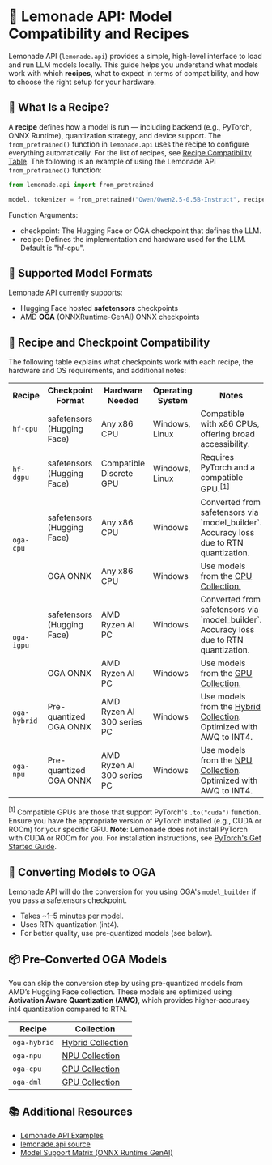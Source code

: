 # 🍋 Lemonade API: Model Compatibility and Recipes

Lemonade API (`lemonade.api`) provides a simple, high-level interface to load and run LLM models locally. This guide helps you understand what models work with which **recipes**, what to expect in terms of compatibility, and how to choose the right setup for your hardware.

## 🧠 What Is a Recipe?

A **recipe** defines how a model is run — including backend (e.g., PyTorch, ONNX Runtime), quantization strategy, and device support. The `from_pretrained()` function in `lemonade.api` uses the recipe to configure everything automatically. For the list of recipes, see [Recipe Compatibility Table](#-recipe-and-checkpoint-compatibility). The following is an example of using the Lemonade API `from_pretrained()` function:

```python
from lemonade.api import from_pretrained

model, tokenizer = from_pretrained("Qwen/Qwen2.5-0.5B-Instruct", recipe="hf-cpu")
```

Function Arguments:
- checkpoint: The Hugging Face or OGA checkpoint that defines the LLM.
- recipe: Defines the implementation and hardware used for the LLM. Default is "hf-cpu".


## 📜 Supported Model Formats

Lemonade API currently supports:

- Hugging Face hosted **safetensors** checkpoints
- AMD **OGA** (ONNXRuntime-GenAI) ONNX checkpoints

## 🍴 Recipe and Checkpoint Compatibility

The following table explains what checkpoints work with each recipe, the hardware and OS requirements, and additional notes:

<table>
  <tr>
    <th>Recipe</th>
    <th>Checkpoint Format</th>
    <th>Hardware Needed</th>
    <th>Operating System</th>
    <th>Notes</th>
  </tr>
  <tr>
    <td><code>hf-cpu</code></td>
    <td>safetensors (Hugging Face)</td>
    <td>Any x86 CPU</td>
    <td>Windows, Linux</td>
    <td>Compatible with x86 CPUs, offering broad accessibility.</td>
  </tr>
  <tr>
    <td><code>hf-dgpu</code></td>
    <td>safetensors (Hugging Face)</td>
    <td>Compatible Discrete GPU</td>
    <td>Windows, Linux</td>
    <td>Requires PyTorch and a compatible GPU.<sup>[1]</sup></td>
  </tr>
  <tr>
    <td rowspan="2"><code>oga-cpu</code></td>
    <td>safetensors (Hugging Face)</td>
    <td>Any x86 CPU</td>
    <td>Windows</td>
    <td>Converted from safetensors via `model_builder`. Accuracy loss due to RTN quantization.</td>
  </tr>
  <tr>
    <td>OGA ONNX</td>
    <td>Any x86 CPU</td>
    <td>Windows</td>
    <td>Use models from the <a href="https://huggingface.co/collections/amd/oga-cpu-llm-collection-6808280dc18d268d57353be8">CPU Collection.</a></td>
  </tr>
  <tr>
    <td rowspan="2"><code>oga-igpu</code></td>
    <td>safetensors (Hugging Face)</td>
    <td>AMD Ryzen AI PC</td>
    <td>Windows</td>
    <td>Converted from safetensors via `model_builder`. Accuracy loss due to RTN quantization.</td>
  </tr>
  <tr>
    <td>OGA ONNX</td>
    <td>AMD Ryzen AI PC</td>
    <td>Windows</td>
    <td>Use models from the <a href="https://huggingface.co/collections/amd/ryzenai-oga-dml-models-67f940914eee51cbd794b95b">GPU Collection.</a></td>
  </tr>
  <tr>
    <td><code>oga-hybrid</code></td>
    <td>Pre-quantized OGA ONNX</td>
    <td>AMD Ryzen AI 300 series PC</td>
    <td>Windows</td>
    <td>Use models from the <a href="https://huggingface.co/collections/amd/ryzenai-14-llm-hybrid-models-67da31231bba0f733750a99c">Hybrid Collection</a>. Optimized with AWQ to INT4.</td>
  </tr>
  <tr>
    <td><code>oga-npu</code></td>
    <td>Pre-quantized OGA ONNX</td>
    <td>AMD Ryzen AI 300 series PC</td>
    <td>Windows</td>
    <td>Use models from the <a href="https://huggingface.co/collections/amd/ryzenai-14-llm-npu-models-67da3494ec327bd3aa3c83d7">NPU Collection</a>. Optimized with AWQ to INT4.</td>
  </tr>
</table>

<sup>[1]</sup> Compatible GPUs are those that support PyTorch's `.to("cuda")` function. Ensure you have the appropriate version of PyTorch installed (e.g., CUDA or ROCm) for your specific GPU. **Note**: Lemonade does not install PyTorch with CUDA or ROCm for you. For installation instructions, see [PyTorch's Get Started Guide](https://pytorch.org/get-started/locally/).

## 🔄 Converting Models to OGA

Lemonade API will do the conversion for you using OGA's `model_builder` if you pass a safetensors checkpoint.

- Takes \~1–5 minutes per model.
- Uses RTN quantization (int4).
- For better quality, use pre-quantized models (see below).


## 📦 Pre-Converted OGA Models

You can skip the conversion step by using pre-quantized models from AMD’s Hugging Face collection. These models are optimized using **Activation Aware Quantization (AWQ)**, which provides higher-accuracy int4 quantization compared to RTN.

| Recipe       | Collection                                                                                                                                      |
| ------------ | ----------------------------------------------------------------------------------------------------------------------------------------------- |
| `oga-hybrid` | [Hybrid Collection](https://huggingface.co/collections/amd/ryzenai-14-llm-hybrid-models-67da31231bba0f733750a99c)                               |
| `oga-npu`    | [NPU Collection](https://huggingface.co/collections/amd/ryzenai-14-llm-npu-models-67da3494ec327bd3aa3c83d7)                                     |
| `oga-cpu`    | [CPU Collection](https://huggingface.co/collections/amd/oga-cpu-llm-collection-6808280dc18d268d57353be8) |
| `oga-dml`    | [GPU Collection](https://huggingface.co/collections/amd/ryzenai-oga-dml-models-67f940914eee51cbd794b95b)                                                                                                                          |


## 📚 Additional Resources

- [Lemonade API Examples](https://github.com/lemonade-sdk/lemonade/blob/main/examples#api-examples)
- [lemonade.api source](https://github.com/lemonade-sdk/lemonade/blob/main/src/lemonade/api.py)
- [Model Support Matrix (ONNX Runtime GenAI)](https://github.com/microsoft/onnxruntime-genai)

